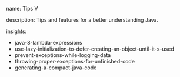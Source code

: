 name: Tips V

description: Tips and features for a better understanding Java.

insights:
  - java-8-lambda-expressions
  - use-lazy-initialization-to-defer-creating-an-object-until-it-s-used
  - prevent-exceptions-while-logging-data
  - throwing-proper-exceptions-for-unfinished-code
  - generating-a-compact-java-code
 

